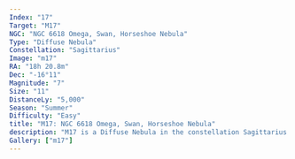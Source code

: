 ```yaml
---
Index: "17"
Target: "M17"
NGC: "NGC 6618 Omega, Swan, Horseshoe Nebula"
Type: "Diffuse Nebula"
Constellation: "Sagittarius"
Image: "m17"
RA: "18h 20.8m"
Dec: "-16°11"
Magnitude: "7"
Size: "11"
DistanceLy: "5,000"
Season: "Summer"
Difficulty: "Easy"
title: "M17: NGC 6618 Omega, Swan, Horseshoe Nebula"
description: "M17 is a Diffuse Nebula in the constellation Sagittarius."
Gallery: ["m17"]
---
```

